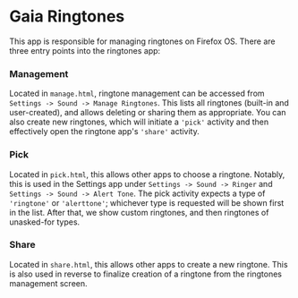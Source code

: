 # Gaia Ringtones

This app is responsible for managing ringtones on Firefox OS. There are three
entry points into the ringtones app:

### Management

Located in `manage.html`, ringtone management can be accessed from
`Settings -> Sound -> Manage Ringtones`. This lists all ringtones (built-in and
user-created), and allows deleting or sharing them as appropriate. You can also
create new ringtones, which will initiate a `'pick'` activity and then
effectively open the ringtone app's `'share'` activity.

### Pick

Located in `pick.html`, this allows other apps to choose a ringtone. Notably,
this is used in the Settings app under `Settings -> Sound -> Ringer` and
`Settings -> Sound -> Alert Tone`. The pick activity expects a type of
`'ringtone'` or `'alerttone'`; whichever type is requested will be shown first
in the list. After that, we show custom ringtones, and then ringtones of
unasked-for types.

### Share

Located in `share.html`, this allows other apps to create a new ringtone. This
is also used in reverse to finalize creation of a ringtone from the ringtones
management screen.
